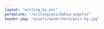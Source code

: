 ```yaml
---
layout: "writing_by_poi"
permalink: "/writing/poi/bahia-angeles"
header-img: "assets/owner/hero/pois-bg.jpg"
---
```

